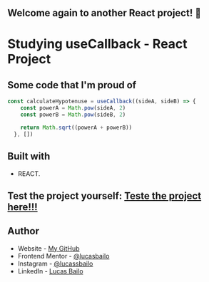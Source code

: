 ## Welcome again to another React project! 👋

# Studying useCallback - React Project

## Some code that I'm proud of
```js
const calculateHypotenuse = useCallback((sideA, sideB) => {
    const powerA = Math.pow(sideA, 2)
    const powerB = Math.pow(sideB, 2)

    return Math.sqrt((powerA + powerB))
  }, [])
```

## Built with

- REACT.

## Test the project yourself: [Teste the project here!!!](#)

## Author

- Website - [My GitHub](https://github.com/lucasbailo)
- Frontend Mentor - [@lucasbailo](https://www.frontendmentor.io/profile/lucasbailo)
- Instagram - [@lucassbailo](https://www.instagram.com/lucassbailo/)
- LinkedIn - [Lucas Bailo](https://www.linkedin.com/in/lcsbailo)